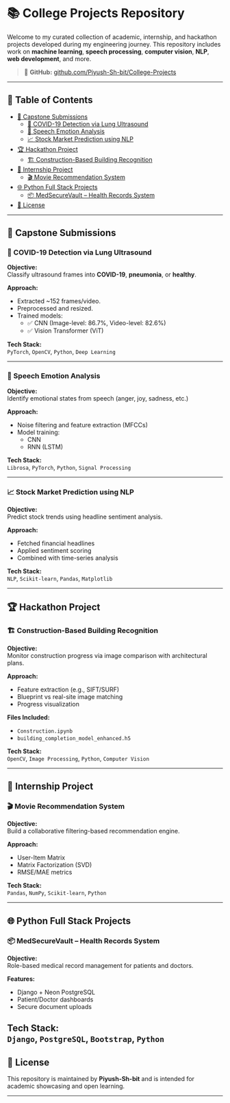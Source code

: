 # 📚 College Projects Repository

Welcome to my curated collection of academic, internship, and hackathon projects developed during my engineering journey. This repository includes work on **machine learning**, **speech processing**, **computer vision**, **NLP**, **web development**, and more.

> 🔗 **GitHub:** [github.com/Piyush-Sh-bit/College-Projects](https://github.com/Piyush-Sh-bit/College-Projects)

---

## 📑 Table of Contents

- [📁 Capstone Submissions](#-capstone-submissions)
  - [🧠 COVID-19 Detection via Lung Ultrasound](#-covid-19-detection-via-lung-ultrasound)
  - [🎤 Speech Emotion Analysis](#-speech-emotion-analysis)
  - [📈 Stock Market Prediction using NLP](#-stock-market-prediction-using-nlp)
- [🏆 Hackathon Project](#-hackathon-project)
  - [🏗️ Construction-Based Building Recognition](#-construction-based-building-recognition)
- [💼 Internship Project](#-internship-project)
  - [🎬 Movie Recommendation System](#-movie-recommendation-system)
- [🌐 Python Full Stack Projects](#-python-full-stack-projects)
  - [📦 MedSecureVault – Health Records System](#-medsecurevault--health-records-system)
- [📄 License](#-license)

---

## 📁 Capstone Submissions

### 🧠 COVID-19 Detection via Lung Ultrasound

**Objective:**  
Classify ultrasound frames into **COVID-19**, **pneumonia**, or **healthy**.

**Approach:**  
- Extracted ~152 frames/video.
- Preprocessed and resized.
- Trained models:
  - ✅ CNN (Image-level: 86.7%, Video-level: 82.6%)
  - ✅ Vision Transformer (ViT)

**Tech Stack:**  
`PyTorch`, `OpenCV`, `Python`, `Deep Learning`

---

### 🎤 Speech Emotion Analysis

**Objective:**  
Identify emotional states from speech (anger, joy, sadness, etc.)

**Approach:**
- Noise filtering and feature extraction (MFCCs)
- Model training:
  - CNN
  - RNN (LSTM)

**Tech Stack:**  
`Librosa`, `PyTorch`, `Python`, `Signal Processing`

---

### 📈 Stock Market Prediction using NLP

**Objective:**  
Predict stock trends using headline sentiment analysis.

**Approach:**
- Fetched financial headlines
- Applied sentiment scoring
- Combined with time-series analysis

**Tech Stack:**  
`NLP`, `Scikit-learn`, `Pandas`, `Matplotlib`

---

## 🏆 Hackathon Project

### 🏗️ Construction-Based Building Recognition

**Objective:**  
Monitor construction progress via image comparison with architectural plans.

**Approach:**
- Feature extraction (e.g., SIFT/SURF)
- Blueprint vs real-site image matching
- Progress visualization

**Files Included:**
- `Construction.ipynb`
- `building_completion_model_enhanced.h5`

**Tech Stack:**  
`OpenCV`, `Image Processing`, `Python`, `Computer Vision`

---

## 💼 Internship Project

### 🎬 Movie Recommendation System

**Objective:**  
Build a collaborative filtering-based recommendation engine.

**Approach:**
- User-Item Matrix  
- Matrix Factorization (SVD)  
- RMSE/MAE metrics

**Tech Stack:**  
`Pandas`, `NumPy`, `Scikit-learn`, `Python`

---

## 🌐 Python Full Stack Projects

### 📦 MedSecureVault – Health Records System

**Objective:**  
Role-based medical record management for patients and doctors.

**Features:**
- Django + Neon PostgreSQL
- Patient/Doctor dashboards
- Secure document uploads

**Tech Stack:**  
`Django`, `PostgreSQL`, `Bootstrap`, `Python`
---

## 📄 License

This repository is maintained by **Piyush-Sh-bit** and is intended for academic showcasing and open learning.

---

